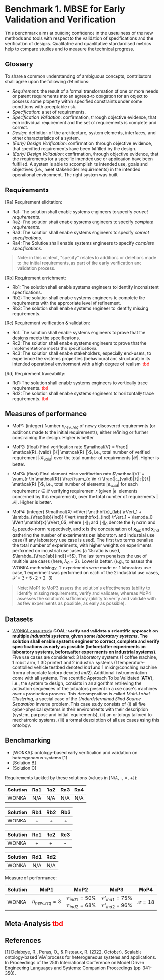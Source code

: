 # Benchmark 1. MBSE for Early Validation and Verification

This benchmark aims at building confidence in the usefulness of the new methods and tools with respect to the validation of specifications and the verification of designs. Qualitative and quantitative standardised metrics help to compare studies and to measure the technical progress.

## Glossary

To share a common understanding of ambiguous concepts, contributors shall agree upon the following definitions:

- *Requirement*: the result of a formal transformation of one or more needs or parent requirements into an agreed-to obligation for an object to possess some property within specified constraints under some conditions with acceptable risk.
- *Specification*: a set of requirements.
- *Specification Validation*: confirmation, through objective evidence, that ech individual requirement and the set of requirements is complete and correct.
- *Design*: definition of the architecture, system elements, interfaces, and other characteristics of a system.
- *(Early) Design Verification*: confirmation, through objective evidence, that specified requirements have been fulfilled by the design.
- *(Early) Design Validation*: confirmation, through objective evidence, that the requirements for a specific intended use or application have been fulfilled. A system is able to accomplish its intended use, goals and objectives (i.e., meet stakeholder requirements) in the intended operational environment. The right system was built.

## Requirements

[Ra] Requirement elicitation:

- Ra1: The solution shall enable systems engineers to specify *correct requirements*.
- Ra2: The solution shall enable systems engineers to specify *complete requirements*.
- Ra3: The solution shall enable systems engineers to specify *correct specifications*.
- Ra4: The Solution shall enable systems engineers to specify *complete specifications*.

> Note: in this context, "specify" relates to additions or deletions made to the initial requirements, as part of the early verification and validation process.

[Rb] Requirement enrichment:

- Rb1: The solution shall enable systems engineers to identify inconsistent specifications.
- Rb2: The solution shall enable systems engineers to complete the requirements with the appropriate level of refinement.
- Rb3: The solution shall enable systems engineer to identify missing requirements.

[Rc] Requirement verification & validation:

- Rc1: The solution shall enable systems engineers to prove that the designs meets the specifications.
- Rc2: The solution shall enable systems engineers to prove that the implementations meets the specifications.
- Rc3: The solution shall enable stakeholders, especially end-users, to experience the systems properties (behavioural and structural) in its intended operational environment with a high degree of realism. <span style="color:red">tbd</span>

[Rd] Requirement traceability:

- Rd1: The solution shall enable systems engineers to vertically trace requirements. <span style="color:red">tbd</span>
- Rd2: The solution shall enable systems engineers to horizontally trace requirements. <span style="color:red">tbd</span>

## Measures of performance

<!-- - MoP1: (boolean) Number of verified specifications. -->
- MoP1: (integer) Number $`n_{new\_req}`$ of newly discovered requirements (or additions made to the initial requirements), either refining or further constraining the design. Higher is better.

- MoP2: (float) Final verification rate $`\mathcal{V} = \frac{| \mathcal{R}_{valid} |}{| \mathcal{R} |}`$, i.e., total number of verified requirement $`| \mathcal{R}_{valid} |`$ over the total number of requirements $`| \mathcal{R} |`$. Higher is better.

- MoP3: (float) Final element-wise verification rate $`\mathcal{V}' = \sum_{r \in \mathcal{R}} \frac{\sum_{e \in r} \frac{|e_{valid}|}{|e|}}{| \mathcal{R} |}`$, i.e., total number of elements $`|e_{valid}|`$ for each requirement $`r \in \mathcal{R}`$ verifying requirement $`r`$ (given $`|e|`$ elements concerned by this requirement), over the total number of requirements $`|\mathcal{R}|`$. Higher is better.

- MoP4: (integer) $`\mathcal{X} =\lVert \mathbf{x}_{lab} \rVert_1 + \lambda_{\frac{lab}{ind}} \lVert \mathbf{x}_{ind} \rVert_1 + \lambda_0 \lVert \mathbf{x} \rVert_0`$, where $`\lVert \cdot \rVert_1`$ and $`\lVert \cdot \rVert_0`$ denote the $`\ell_1`$ norm and $`\ell_0`$ pseudo-norm respectively, and $`\mathbf{x}`$ is the concatenation of $`\mathbf{x}_{lab}`$ and $`\mathbf{x}_{ind}`$ gathering the number of experiments per laboratory and industrial use case (if any laboratory use case is used). The first two terms penalise the total number of experiments, with higher weights on experiments performed on industrial use cases (a 1:5 ratio is used, $`\lambda_{\frac{lab}{ind}}=5`$). The last term penalises the use of multiple use cases (here, $`\lambda_0 = 2`$). Lower is better. 
(e.g., to assess the WONKA methodology, 2 experiments were made on 1 laboratory use case, 1 experiment was performed on each of the 2 industrial use cases, $`\mathcal{X} = 2 + 5 \cdot 2 + 2 \cdot 3`$)

<!-- - Overall MoP: (float) ratio of verified MoP. -->


> Note: MoP1 to MoP3 assess the solution's effectiveness (ability to identify missing requirements, verify and validate), whereas MoP4 assesses the solution's sufficiency (ability to verify and validate with as few experiments as possible, as early as possible).

## Datasets

- [WONKA case study](https://github.com/GIS-S-mart/Benchmark-1_MBSE_for_Early_Verification_and_Validation/blob/main/wonka_case_study/wonka_case_study.md)
**GOAL: verify and validate a scientific approach on multiple *industrial systems*, given some *laboratory systems*. The solution shall enable systems engineer to correct, complete and verify specifications as early as possible (before/after experiments on laboratory systems, before/after experiments on industrial systems).**
Five use cases are considered: 3 laboratory systems (1 coffee machine, 1 robot arm, 1 3D printer) and 2 industrial systems (1 temperature-controlled vehicle testbed denoted $`ind1`$ and 1 mixing/conching machine from a chocolate factory denoted $`ind2`$). Additional instrumentation come with all systems. The scentific Approach To be Validated (**ATV**), i.e., the system to design, consists in an algorithm retrieving the activation sequences of the actuators present in a use case's machines over a production process. This decomposition is called *Multi-Label Clustering*, a special case of the *Underdetermined Blind Source Separation* inverse problem.
This case study consists of (i) all five cyber-physical systems in their environments with their description (system, purpose and initial requirements), (ii) an ontology tailored to mechatronic systems, (iii) a formal description of all use cases using this ontology.

## Benchmarking

- [WONKA]: ontology-based early verification and validation on heterogeneous systems [1].
- [Solution B]
- [Solution C]

Requirements tackled by these solutions (values in [N/A, -, =, +]):

| Solution |  Ra1  |  Ra2  |  Ra3  |  Ra4  |
| -------- | :---: | :---: | :---: | :---: |
| WONKA    |  N/A  |  N/A  |  N/A  |  N/A  |

| Solution |  Rb1  |  Rb2  |  Rb3  |
| -------- | :---: | :---: | :---: |
| WONKA    |   +   |   +   |   +   |

| Solution |  Rc1  |  Rc2  |  Rc3  |
| -------- | :---: | :---: | :---: |
| WONKA    |   +   |   +   |   -   |

| Solution |  Rd1  |  Rd2  |
| -------- | :---: | :---: |
| WONKA    |  N/A  |  N/A  |

Measure of performance:

| Solution | MoP1  |                      MoP2                      |                       MoP3                       |     MoP4      |
| -------- | :---: | :--------------------------------------------: | :----------------------------------------------: | :-----------: |
| WONKA    |  $`n_{new\_req}=3`$  | $`\mathcal{V}_{ind1}=50\%`$<br />$`\mathcal{V}_{ind2}=68\%`$ | $`\mathcal{V}'_{ind1}=75\%`$<br />$`\mathcal{V}'_{ind2}=96\%`$ | $`\mathcal{X} = 18`$ |

  <!-- 
  | Solution | MoP1  | MoP2  | MoP3  | MoP4  |
  | -------- | :---: | :---: | :---: | :---: |
  |          |       |       |       |       |
  -->


## Meta-Analysis <span style="color:red">tbd</span>

## References

[1] Delabeye, R., Penas, O., & Plateaux, R. (2022, October). Scalable ontology-based V&V process for heterogeneous systems and applications. In Proceedings of the 25th International Conference on Model Driven Engineering Languages and Systems: Companion Proceedings (pp. 341-350).
